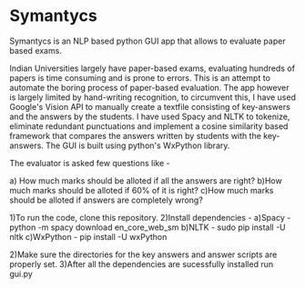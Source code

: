 # Symantycs
Symantycs is an NLP based python GUI app that allows to evaluate paper based exams.

Indian Universities largely have paper-based exams, evaluating hundreds of papers is time consuming and is prone to errors. This is an attempt to automate the boring process of paper-based evaluation. The app however is largely limited by hand-writing recognition, to circumvent this, I have used Google's Vision API to manually create a textfile consisting of key-answers and the answers by the students. I have used Spacy and NLTK to tokenize, eliminate redundant punctuations and implement a cosine similarity based framework that compares the answers written by students with the key-answers. The GUI is built using python's WxPython library.

The evaluator is asked few questions like - 

a) How much marks should be alloted if all the answers are right?
b)How much marks should be alloted if 60% of it is right?
c)How much marks should be alloted if answers are completely wrong?

1)To run the code, clone this repository.
2)Install dependencies -
a)Spacy - python -m spacy download en_core_web_sm
b)NLTK - sudo pip install -U nltk
c)WxPython - pip install -U wxPython

2)Make sure the directories for the key answers and answer scripts are properly set.
3)After all the dependencies are sucessfully installed run gui.py

